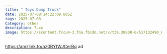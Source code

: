 ```yaml
---
title: " Toys Dump Truck"
date: 2025-07-08T14:22:09.805Z
tags: 2025-07-08
Category: other
description: 7.xx
image: https://scontent.fccu4-3.fna.fbcdn.net/v/t39.30808-6/517132490_6425220657615297_7510306929694756658_n.jpg?stp=dst-jpg_s600x600_tt6&_nc_cat=106&ccb=1-7&_nc_sid=aa7b47&_nc_ohc=A4h1XLf8hi4Q7kNvwGcyxcX&_nc_oc=AdnVhFXCumRHgAbcgQNDBlaUNlHmoByzDN6No4m5DRphemcgQ0LoeDKMJJi3uP0dayw&_nc_zt=23&_nc_ht=scontent.fccu4-3.fna&_nc_gid=l8xYQIIR-hm6qE2YkFho6w&oh=00_AfRxbjt1BhkbK7Bar3wp3y2i7H8V4XybKGfr4-CgvXKBGQ&oe=6872F6C1
---
```

https://amzlink.to/az0BYtWJCerBq ad
